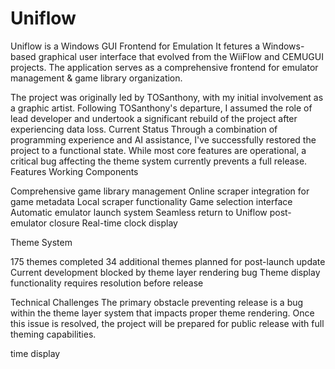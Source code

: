 # Uniflow

Uniflow is a Windows GUI Frontend for Emulation
It fetures a Windows-based graphical user interface that evolved from the WiiFlow and CEMUGUI projects. The application serves as a comprehensive frontend for emulator management & game library organization.

The project was originally led by TOSanthony, with my initial involvement as a graphic artist. Following TOSanthony's departure, I assumed the role of lead developer and undertook a significant rebuild of the project after experiencing data loss.
Current Status
Through a combination of programming experience and AI assistance, I've successfully restored the project to a functional state. While most core features are operational, a critical bug affecting the theme system currently prevents a full release.
Features
Working Components

Comprehensive game library management
Online scraper integration for game metadata
Local scraper functionality
Game selection interface
Automatic emulator launch system
Seamless return to Uniflow post-emulator closure
Real-time clock display

Theme System

175 themes completed
34 additional themes planned for post-launch update
Current development blocked by theme layer rendering bug
Theme display functionality requires resolution before release

Technical Challenges
The primary obstacle preventing release is a bug within the theme layer system that impacts proper theme rendering. Once this issue is resolved, the project will be prepared for public release with full theming capabilities.

time display


